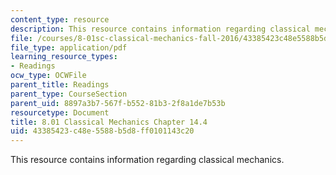 ```yaml
---
content_type: resource
description: This resource contains information regarding classical mechanics.
file: /courses/8-01sc-classical-mechanics-fall-2016/43385423c48e5588b5d8ff0101143c20_MIT8_01F16_chapter14.4.pdf
file_type: application/pdf
learning_resource_types:
- Readings
ocw_type: OCWFile
parent_title: Readings
parent_type: CourseSection
parent_uid: 8897a3b7-567f-b552-81b3-2f8a1de7b53b
resourcetype: Document
title: 8.01 Classical Mechanics Chapter 14.4
uid: 43385423-c48e-5588-b5d8-ff0101143c20
---
```

This resource contains information regarding classical mechanics.

